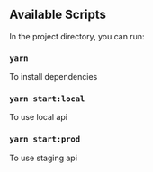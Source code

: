 ## Available Scripts

In the project directory, you can run:

### `yarn`
To install dependencies

### `yarn start:local`
To use local api

### `yarn start:prod`
To use staging api
